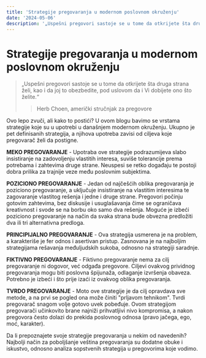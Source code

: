 ```yaml
---
title: 'Strategije pregovaranja u modernom poslovnom okruženju'
date: '2024-05-06'
description: '„Uspešni pregovori sastoje se u tome da otkrijete šta druga strana želi, kao i da joj to obezbedite, pod uslovom da i Vi dobijete ono što želite.“'
---
```


# Strategije pregovaranja u modernom poslovnom okruženju

> „Uspešni pregovori sastoje se u tome da otkrijete šta druga strana želi, kao i da joj to obezbedite, pod uslovom da i Vi dobijete ono što želite.“
>
> > Herb Choen, američki stručnjak za pregovore

Ovo lepo zvuči, ali kako to postići? U ovom blogu bavimo se vrstama strategije koje su u upotrebi u
današnjem modernom okruženju. Ukupno je pet definisanih strategija, a njihova upotreba zavisi od
ciljeva koje pregovarač želi da postigne.

**MEKO PREGOVARANJE** - Upotraba ove strategije podrazumijeva slabo insistiranje na zadovoljenju
vlastitih interesa, suviše tolerancije prema potrebama i zahtevima druge strane. Neuspesi se retko
događaju te postoji dobra prilika za trajnije veze među poslovnim subjektima.

**POZICIONO PREGOVARANJE** - Jedan od najčešćih oblika pregovaranja je poziciono pregovaranje, a
uključuje insistiranje na vlastitim interesima te zagovaranje vlastitog rešenja i jedne i druge strane.
Pregovori počinju gotovim zahtevima, bez diskusije i usuglašavanja čime se ograničava kreativnost i
svode se na borbu oko samo dva rešenja. Moguće je izbeći poziciono pregovaranje na način da svaka
strana bude obvezna predložiti dva ili tri alternativna predloga.

**PRINCIPIJALNO PREGOVARANJE** - Ova strategija usmerena je na problem, a karakteriše je fer odnos i
asertivan pristup. Zasnovana je na najboljim strategijama rešavanja međuljudskih sukoba, odnosno na
strategiji saradnje.

**FIKTIVNO PREGOVARANJE** - Fiktivno pregovaranje nema za cilj pregovaranje ni dogovor, već odgađa
pregovore. Ciljevi ovakvog prividnog pregovaranja mogu biti poslovna špijunaža, odlaganje izvršenja
obaveza. Potrebno je izbeći i što prije izaći iz ovakvog oblika pregovaranja.

**TVRDO PREGOVARANJE** - Moto ove strategije je da cilj opravdava sve metode, a na prvi se pogled ona
može činiti &quot;prljavom tehnikom&quot;. Tvrdi pregovarač snagom volje gotovo uvek pobeđuje. Ovom
strategijom pregovarači učinkovito brane najniži prihvatljivi nivo kompromisa, a nakon pregovora često
dolazi do prekida poslovnog odnosa (pravo jačega, ego, moć, karakter).

Da li prepoznajete svoje strategije pregovaranja u nekim od navedenih? Najbolji način za poboljšanje
veština pregovaranja su dodatne obuke i iskustvo, odnosno analiza sopstvenih strategija u pregovorima
koje vodimo.

